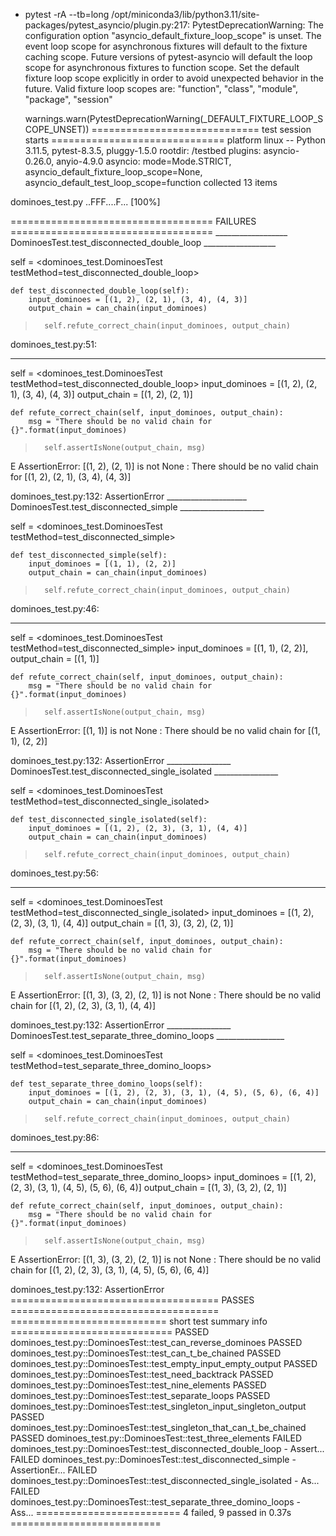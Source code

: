 + pytest -rA --tb=long
/opt/miniconda3/lib/python3.11/site-packages/pytest_asyncio/plugin.py:217: PytestDeprecationWarning: The configuration option "asyncio_default_fixture_loop_scope" is unset.
The event loop scope for asynchronous fixtures will default to the fixture caching scope. Future versions of pytest-asyncio will default the loop scope for asynchronous fixtures to function scope. Set the default fixture loop scope explicitly in order to avoid unexpected behavior in the future. Valid fixture loop scopes are: "function", "class", "module", "package", "session"

  warnings.warn(PytestDeprecationWarning(_DEFAULT_FIXTURE_LOOP_SCOPE_UNSET))
============================= test session starts ==============================
platform linux -- Python 3.11.5, pytest-8.3.5, pluggy-1.5.0
rootdir: /testbed
plugins: asyncio-0.26.0, anyio-4.9.0
asyncio: mode=Mode.STRICT, asyncio_default_fixture_loop_scope=None, asyncio_default_test_loop_scope=function
collected 13 items

dominoes_test.py ..FFF....F...                                           [100%]

=================================== FAILURES ===================================
__________________ DominoesTest.test_disconnected_double_loop __________________

self = <dominoes_test.DominoesTest testMethod=test_disconnected_double_loop>

    def test_disconnected_double_loop(self):
        input_dominoes = [(1, 2), (2, 1), (3, 4), (4, 3)]
        output_chain = can_chain(input_dominoes)
>       self.refute_correct_chain(input_dominoes, output_chain)

dominoes_test.py:51: 
_ _ _ _ _ _ _ _ _ _ _ _ _ _ _ _ _ _ _ _ _ _ _ _ _ _ _ _ _ _ _ _ _ _ _ _ _ _ _ _ 

self = <dominoes_test.DominoesTest testMethod=test_disconnected_double_loop>
input_dominoes = [(1, 2), (2, 1), (3, 4), (4, 3)]
output_chain = [(1, 2), (2, 1)]

    def refute_correct_chain(self, input_dominoes, output_chain):
        msg = "There should be no valid chain for {}".format(input_dominoes)
>       self.assertIsNone(output_chain, msg)
E       AssertionError: [(1, 2), (2, 1)] is not None : There should be no valid chain for [(1, 2), (2, 1), (3, 4), (4, 3)]

dominoes_test.py:132: AssertionError
____________________ DominoesTest.test_disconnected_simple _____________________

self = <dominoes_test.DominoesTest testMethod=test_disconnected_simple>

    def test_disconnected_simple(self):
        input_dominoes = [(1, 1), (2, 2)]
        output_chain = can_chain(input_dominoes)
>       self.refute_correct_chain(input_dominoes, output_chain)

dominoes_test.py:46: 
_ _ _ _ _ _ _ _ _ _ _ _ _ _ _ _ _ _ _ _ _ _ _ _ _ _ _ _ _ _ _ _ _ _ _ _ _ _ _ _ 

self = <dominoes_test.DominoesTest testMethod=test_disconnected_simple>
input_dominoes = [(1, 1), (2, 2)], output_chain = [(1, 1)]

    def refute_correct_chain(self, input_dominoes, output_chain):
        msg = "There should be no valid chain for {}".format(input_dominoes)
>       self.assertIsNone(output_chain, msg)
E       AssertionError: [(1, 1)] is not None : There should be no valid chain for [(1, 1), (2, 2)]

dominoes_test.py:132: AssertionError
________________ DominoesTest.test_disconnected_single_isolated ________________

self = <dominoes_test.DominoesTest testMethod=test_disconnected_single_isolated>

    def test_disconnected_single_isolated(self):
        input_dominoes = [(1, 2), (2, 3), (3, 1), (4, 4)]
        output_chain = can_chain(input_dominoes)
>       self.refute_correct_chain(input_dominoes, output_chain)

dominoes_test.py:56: 
_ _ _ _ _ _ _ _ _ _ _ _ _ _ _ _ _ _ _ _ _ _ _ _ _ _ _ _ _ _ _ _ _ _ _ _ _ _ _ _ 

self = <dominoes_test.DominoesTest testMethod=test_disconnected_single_isolated>
input_dominoes = [(1, 2), (2, 3), (3, 1), (4, 4)]
output_chain = [(1, 3), (3, 2), (2, 1)]

    def refute_correct_chain(self, input_dominoes, output_chain):
        msg = "There should be no valid chain for {}".format(input_dominoes)
>       self.assertIsNone(output_chain, msg)
E       AssertionError: [(1, 3), (3, 2), (2, 1)] is not None : There should be no valid chain for [(1, 2), (2, 3), (3, 1), (4, 4)]

dominoes_test.py:132: AssertionError
________________ DominoesTest.test_separate_three_domino_loops _________________

self = <dominoes_test.DominoesTest testMethod=test_separate_three_domino_loops>

    def test_separate_three_domino_loops(self):
        input_dominoes = [(1, 2), (2, 3), (3, 1), (4, 5), (5, 6), (6, 4)]
        output_chain = can_chain(input_dominoes)
>       self.refute_correct_chain(input_dominoes, output_chain)

dominoes_test.py:86: 
_ _ _ _ _ _ _ _ _ _ _ _ _ _ _ _ _ _ _ _ _ _ _ _ _ _ _ _ _ _ _ _ _ _ _ _ _ _ _ _ 

self = <dominoes_test.DominoesTest testMethod=test_separate_three_domino_loops>
input_dominoes = [(1, 2), (2, 3), (3, 1), (4, 5), (5, 6), (6, 4)]
output_chain = [(1, 3), (3, 2), (2, 1)]

    def refute_correct_chain(self, input_dominoes, output_chain):
        msg = "There should be no valid chain for {}".format(input_dominoes)
>       self.assertIsNone(output_chain, msg)
E       AssertionError: [(1, 3), (3, 2), (2, 1)] is not None : There should be no valid chain for [(1, 2), (2, 3), (3, 1), (4, 5), (5, 6), (6, 4)]

dominoes_test.py:132: AssertionError
==================================== PASSES ====================================
=========================== short test summary info ============================
PASSED dominoes_test.py::DominoesTest::test_can_reverse_dominoes
PASSED dominoes_test.py::DominoesTest::test_can_t_be_chained
PASSED dominoes_test.py::DominoesTest::test_empty_input_empty_output
PASSED dominoes_test.py::DominoesTest::test_need_backtrack
PASSED dominoes_test.py::DominoesTest::test_nine_elements
PASSED dominoes_test.py::DominoesTest::test_separate_loops
PASSED dominoes_test.py::DominoesTest::test_singleton_input_singleton_output
PASSED dominoes_test.py::DominoesTest::test_singleton_that_can_t_be_chained
PASSED dominoes_test.py::DominoesTest::test_three_elements
FAILED dominoes_test.py::DominoesTest::test_disconnected_double_loop - Assert...
FAILED dominoes_test.py::DominoesTest::test_disconnected_simple - AssertionEr...
FAILED dominoes_test.py::DominoesTest::test_disconnected_single_isolated - As...
FAILED dominoes_test.py::DominoesTest::test_separate_three_domino_loops - Ass...
========================= 4 failed, 9 passed in 0.37s ==========================
